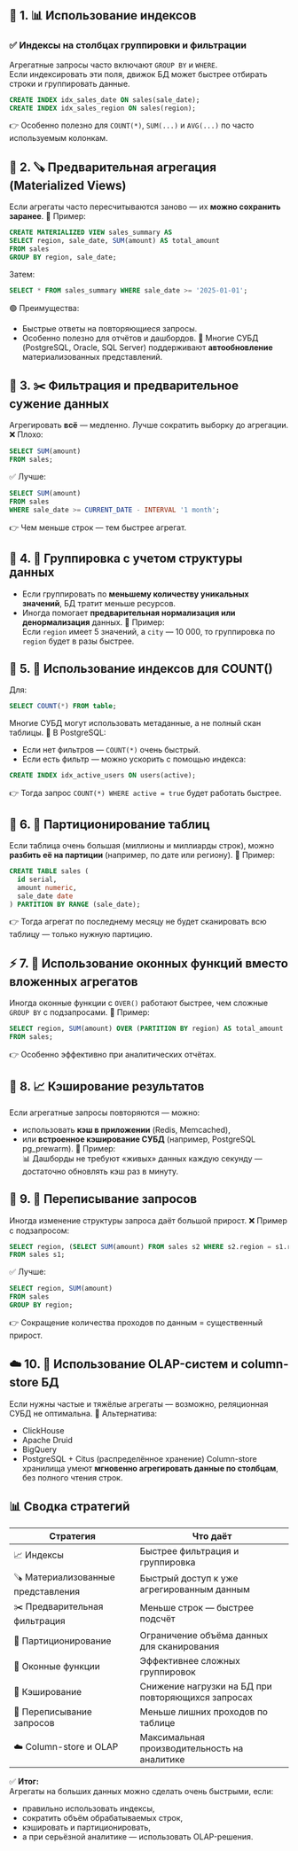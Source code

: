 ## 🧭 1. 📊 **Использование индексов**
### ✅ Индексы на столбцах группировки и фильтрации
Агрегатные запросы часто включают `GROUP BY` и `WHERE`.  
Если индексировать эти поля, движок БД может быстрее отбирать строки и группировать данные.
```sql
CREATE INDEX idx_sales_date ON sales(sale_date);
CREATE INDEX idx_sales_region ON sales(region);
```
👉 Особенно полезно для `COUNT(*)`, `SUM(...)` и `AVG(...)` по часто используемым колонкам.
## 🧮 2. 🪚 **Предварительная агрегация (Materialized Views)**
Если агрегаты часто пересчитываются заново — их **можно сохранить заранее**.
📌 Пример:
```sql
CREATE MATERIALIZED VIEW sales_summary AS
SELECT region, sale_date, SUM(amount) AS total_amount
FROM sales
GROUP BY region, sale_date;
```
Затем:
```sql
SELECT * FROM sales_summary WHERE sale_date >= '2025-01-01';
```
🟢 Преимущества:
- Быстрые ответы на повторяющиеся запросы.
- Особенно полезно для отчётов и дашбордов.
📌 Многие СУБД (PostgreSQL, Oracle, SQL Server) поддерживают **автообновление** материализованных представлений.
## 🧠 3. ✂️ **Фильтрация и предварительное сужение данных**
Агрегировать **всё** — медленно. Лучше сократить выборку до агрегации.
❌ Плохо:
```sql
SELECT SUM(amount)
FROM sales;
```
✅ Лучше:
```sql
SELECT SUM(amount)
FROM sales
WHERE sale_date >= CURRENT_DATE - INTERVAL '1 month';
```
👉 Чем меньше строк — тем быстрее агрегат.
## 📐 4. 🧭 **Группировка с учетом структуры данных**
- Если группировать по **меньшему количеству уникальных значений**, БД тратит меньше ресурсов.
- Иногда помогает **предварительная нормализация или денормализация** данных.
📌 Пример:  
Если `region` имеет 5 значений, а `city` — 10 000, то группировка по `region` будет в разы быстрее.
## 🚀 5. 🧮 **Использование индексов для COUNT()**
Для:
```sql
SELECT COUNT(*) FROM table;
```
Многие СУБД могут использовать метаданные, а не полный скан таблицы.
📌 В PostgreSQL:
- Если нет фильтров — `COUNT(*)` очень быстрый.
- Если есть фильтр — можно ускорить с помощью индекса:
```sql
CREATE INDEX idx_active_users ON users(active);
```
👉 Тогда запрос `COUNT(*) WHERE active = true` будет работать быстрее.
## 🧮 6. 🧱 **Партиционирование таблиц**
Если таблица очень большая (миллионы и миллиарды строк), можно **разбить её на партиции** (например, по дате или региону).
📌 Пример:
```sql
CREATE TABLE sales (
  id serial,
  amount numeric,
  sale_date date
) PARTITION BY RANGE (sale_date);
```
👉 Тогда агрегат по последнему месяцу не будет сканировать всю таблицу — только нужную партицию.
## ⚡ 7. 🧭 **Использование оконных функций вместо вложенных агрегатов**
Иногда оконные функции с `OVER()` работают быстрее, чем сложные `GROUP BY` с подзапросами.
📌 Пример:
```sql
SELECT region, SUM(amount) OVER (PARTITION BY region) AS total_amount
FROM sales;
```
👉 Особенно эффективно при аналитических отчётах.
## 🧰 8. 📈 **Кэширование результатов**
Если агрегатные запросы повторяются — можно:
- использовать **кэш в приложении** (Redis, Memcached),
- или **встроенное кэширование СУБД** (например, PostgreSQL pg_prewarm).
📌 Пример:  
📊 Дашборды не требуют «живых» данных каждую секунду — достаточно обновлять кэш раз в минуту.
## 🧮 9. 🧾 **Переписывание запросов**
Иногда изменение структуры запроса даёт большой прирост.
❌ Пример с подзапросом:
```sql
SELECT region, (SELECT SUM(amount) FROM sales s2 WHERE s2.region = s1.region)
FROM sales s1;
```
✅ Лучше:
```sql
SELECT region, SUM(amount)
FROM sales
GROUP BY region;
```
👉 Сокращение количества проходов по данным = существенный прирост.
## ☁️ 10. 🧭 **Использование OLAP-систем и column-store БД**
Если нужны частые и тяжёлые агрегаты — возможно, реляционная СУБД не оптимальна.
📌 Альтернатива:
- ClickHouse
- Apache Druid
- BigQuery
- PostgreSQL + Citus (распределённое хранение)
Column-store хранилища умеют **мгновенно агрегировать данные по столбцам**, без полного чтения строк.
## 📊 Сводка стратегий

|Стратегия|Что даёт|
|---|---|
|📈 Индексы|Быстрее фильтрация и группировка|
|🪚 Материализованные представления|Быстрый доступ к уже агрегированным данным|
|✂️ Предварительная фильтрация|Меньше строк — быстрее подсчёт|
|🧱 Партиционирование|Ограничение объёма данных для сканирования|
|🧮 Оконные функции|Эффективнее сложных группировок|
|🧰 Кэширование|Снижение нагрузки на БД при повторяющихся запросах|
|🧭 Переписывание запросов|Меньше лишних проходов по таблице|
|☁️ Column-store и OLAP|Максимальная производительность на аналитике|
✅ **Итог:**  
Агрегаты на больших данных можно сделать очень быстрыми, если:
- правильно использовать индексы,
- сократить объём обрабатываемых строк,
- кэшировать и партиционировать,
- а при серьёзной аналитике — использовать OLAP-решения.